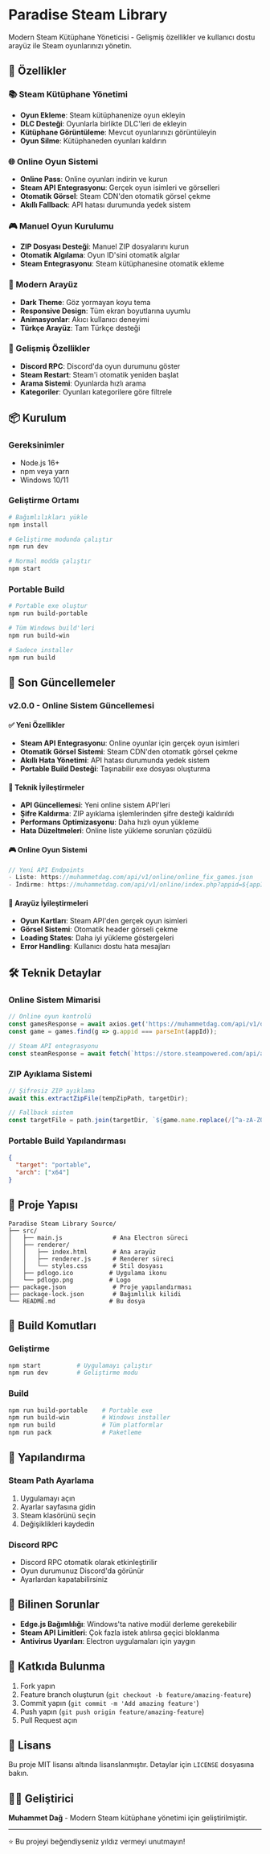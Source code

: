 # Paradise Steam Library

Modern Steam Kütüphane Yöneticisi - Gelişmiş özellikler ve kullanıcı dostu arayüz ile Steam oyunlarınızı yönetin.

## 🚀 Özellikler

### 📚 Steam Kütüphane Yönetimi
- **Oyun Ekleme**: Steam kütüphanenize oyun ekleyin
- **DLC Desteği**: Oyunlarla birlikte DLC'leri de ekleyin
- **Kütüphane Görüntüleme**: Mevcut oyunlarınızı görüntüleyin
- **Oyun Silme**: Kütüphaneden oyunları kaldırın

### 🌐 Online Oyun Sistemi
- **Online Pass**: Online oyunları indirin ve kurun
- **Steam API Entegrasyonu**: Gerçek oyun isimleri ve görselleri
- **Otomatik Görsel**: Steam CDN'den otomatik görsel çekme
- **Akıllı Fallback**: API hatası durumunda yedek sistem

### 🎮 Manuel Oyun Kurulumu
- **ZIP Dosyası Desteği**: Manuel ZIP dosyalarını kurun
- **Otomatik Algılama**: Oyun ID'sini otomatik algılar
- **Steam Entegrasyonu**: Steam kütüphanesine otomatik ekleme

### 🎨 Modern Arayüz
- **Dark Theme**: Göz yormayan koyu tema
- **Responsive Design**: Tüm ekran boyutlarına uyumlu
- **Animasyonlar**: Akıcı kullanıcı deneyimi
- **Türkçe Arayüz**: Tam Türkçe desteği

### 🔧 Gelişmiş Özellikler
- **Discord RPC**: Discord'da oyun durumunu göster
- **Steam Restart**: Steam'i otomatik yeniden başlat
- **Arama Sistemi**: Oyunlarda hızlı arama
- **Kategoriler**: Oyunları kategorilere göre filtrele

## 📦 Kurulum

### Gereksinimler
- Node.js 16+ 
- npm veya yarn
- Windows 10/11

### Geliştirme Ortamı
```bash
# Bağımlılıkları yükle
npm install

# Geliştirme modunda çalıştır
npm run dev

# Normal modda çalıştır
npm start
```

### Portable Build
```bash
# Portable exe oluştur
npm run build-portable

# Tüm Windows build'leri
npm run build-win

# Sadece installer
npm run build
```

## 🔄 Son Güncellemeler

### v2.0.0 - Online Sistem Güncellemesi

#### ✅ Yeni Özellikler
- **Steam API Entegrasyonu**: Online oyunlar için gerçek oyun isimleri
- **Otomatik Görsel Sistemi**: Steam CDN'den otomatik görsel çekme
- **Akıllı Hata Yönetimi**: API hatası durumunda yedek sistem
- **Portable Build Desteği**: Taşınabilir exe dosyası oluşturma

#### 🔧 Teknik İyileştirmeler
- **API Güncellemesi**: Yeni online sistem API'leri
- **Şifre Kaldırma**: ZIP ayıklama işlemlerinden şifre desteği kaldırıldı
- **Performans Optimizasyonu**: Daha hızlı oyun yükleme
- **Hata Düzeltmeleri**: Online liste yükleme sorunları çözüldü

#### 🎮 Online Oyun Sistemi
```javascript
// Yeni API Endpoints
- Liste: https://muhammetdag.com/api/v1/online/online_fix_games.json
- İndirme: https://muhammetdag.com/api/v1/online/index.php?appid=${appId}
```

#### 📱 Arayüz İyileştirmeleri
- **Oyun Kartları**: Steam API'den gerçek oyun isimleri
- **Görsel Sistemi**: Otomatik header görseli çekme
- **Loading States**: Daha iyi yükleme göstergeleri
- **Error Handling**: Kullanıcı dostu hata mesajları

## 🛠️ Teknik Detaylar

### Online Sistem Mimarisi
```javascript
// Online oyun kontrolü
const gamesResponse = await axios.get('https://muhammetdag.com/api/v1/online/online_fix_games.json');
const game = games.find(g => g.appid === parseInt(appId));

// Steam API entegrasyonu
const steamResponse = await fetch(`https://store.steampowered.com/api/appdetails?appids=${gameId}&l=turkish`);
```

### ZIP Ayıklama Sistemi
```javascript
// Şifresiz ZIP ayıklama
await this.extractZipFile(tempZipPath, targetDir);

// Fallback sistem
const targetFile = path.join(targetDir, `${game.name.replace(/[^a-zA-Z0-9]/g, '_')}.zip`);
```

### Portable Build Yapılandırması
```json
{
  "target": "portable",
  "arch": ["x64"]
}
```

## 📁 Proje Yapısı

```
Paradise Steam Library Source/
├── src/
│   ├── main.js              # Ana Electron süreci
│   ├── renderer/
│   │   ├── index.html       # Ana arayüz
│   │   ├── renderer.js      # Renderer süreci
│   │   └── styles.css       # Stil dosyası
│   ├── pdlogo.ico          # Uygulama ikonu
│   └── pdlogo.png          # Logo
├── package.json             # Proje yapılandırması
├── package-lock.json        # Bağımlılık kilidi
└── README.md               # Bu dosya
```

## 🚀 Build Komutları

### Geliştirme
```bash
npm start          # Uygulamayı çalıştır
npm run dev        # Geliştirme modu
```

### Build
```bash
npm run build-portable    # Portable exe
npm run build-win         # Windows installer
npm run build             # Tüm platformlar
npm run pack              # Paketleme
```

## 🔧 Yapılandırma

### Steam Path Ayarlama
1. Uygulamayı açın
2. Ayarlar sayfasına gidin
3. Steam klasörünü seçin
4. Değişiklikleri kaydedin

### Discord RPC
- Discord RPC otomatik olarak etkinleştirilir
- Oyun durumunuz Discord'da görünür
- Ayarlardan kapatabilirsiniz

## 🐛 Bilinen Sorunlar

- **Edge.js Bağımlılığı**: Windows'ta native modül derleme gerekebilir
- **Steam API Limitleri**: Çok fazla istek atılırsa geçici bloklanma
- **Antivirus Uyarıları**: Electron uygulamaları için yaygın

## 🤝 Katkıda Bulunma

1. Fork yapın
2. Feature branch oluşturun (`git checkout -b feature/amazing-feature`)
3. Commit yapın (`git commit -m 'Add amazing feature'`)
4. Push yapın (`git push origin feature/amazing-feature`)
5. Pull Request açın

## 📄 Lisans

Bu proje MIT lisansı altında lisanslanmıştır. Detaylar için `LICENSE` dosyasına bakın.

## 👨‍💻 Geliştirici

**Muhammet Dağ** - Modern Steam kütüphane yönetimi için geliştirilmiştir.

---

⭐ Bu projeyi beğendiyseniz yıldız vermeyi unutmayın! 